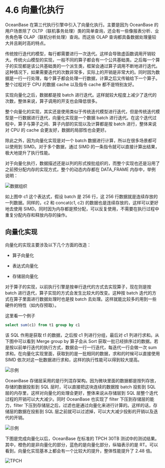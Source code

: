 # 4.6 向量化执行

OceanBase 在第三代执行引擎中引入了向量化执行。主要是因为 OceanBase 的用户场景除了 OLTP（联机事务处理）类的简单查询，还会有一些像报表分析、业务角色等 OLAP（联机分析处理）查询。而这些 OLAP 查询都具备数据处理量较大并且耗时高的特点。

传统按行迭代的模型，每行都需要进行一次迭代。这样会导致虚函数调用开销较大。传统火山模型的实现，一般不同的算子都会有一个公共基础类。之后每一个算子的实现都是该公共基础类的一个派生类，框架会通过算子调用不断地进行迭代。这种情况下，如果需要迭代的次数非常多，实际上的开销是非常大的。同时因为数据是一行一行处理，每个算子都会处理一行数据，计算之后又传输给下一个算子。整个过程对于 CPU 的数据 cache 以及指令 cache 都不是特别友好。

实现向量化之后，数据都是按 batch 进行迭代。这样就较大程度上减少了迭代的次数，整体来说，算子调用的开支也会降低很多。

整个向量化的实现，其实还是使用类似于传统迭代模型进行迭代，但是传统迭代模型是一行数据进行迭代，向量化实现是一个数据 batch 进行迭代。在这个迭代过程中，算子与算子之间、算子内部的实现以及计算都是按 batch 进行，整体来说对 CPU 的 cache 会更友好，数据的局部性也会更好。

除此之外，因为向量化实现是对一个 batch 数据进行计算，所以在很多场景都可以使用到 SIMD。对于多个数据，通过 SIMD 的一条指令就可以直接计算出结果，极大地提升了执行性能。

对于向量化执行，数据描述还是以列的形式按批组织的，而整个实现也还是沿用了之前预分配内存的实现方式，整个的动态内存都在 DATA_FRAME 内存中，举例说明：

![数据组织](https://obbusiness-private.oss-cn-shanghai.aliyuncs.com/doc/img/kernel-advanced/V1.0.0/zh-CN/4.oceanbase-sql-engine/8.vectorization-execution-01.png)

如上图中 c1 这个表达式，假设 batch 是 256 行，这 256 行数据就是连续存放的一列数据。同样的，c2 和 concat(c1, c2) 的数据也是连续存放的，这样可以更好地去使用 SIMD。同时因为内存都是预分配，可以反复使用，不需要在执行过程中重复分配内存和释放内存的操作。

## 向量化实现

向量化的实现主要涉及以下几个方面的改造：

* 算子向量化

* 表达式向量化

* 存储层向量化

对于算子的实现，以前执行引擎是按单行迭代的方式去实现算子，现在则是按 batch 进行迭代，算子实现的方式会发生比较大的改变。这种按 batch 迭代的方式在算子里面进行数据处理时也是按 batch 去处理。这样就能比较多的用到一些硬件的特性（如内存预取）。

这里看一个例子

```sql
select sum(c1) from t1 group by c1
```

该 SQL 作用是获取 t1 的数据，之后按 c1 列进行分组，最后对 c1 列进行求和。从下图中可以看到 Merge group by 算子会从 Sort 获取一批已经排序过的数据。若是按以前单行迭代的执行方式，数据会一行一行迭代，每迭代一行会做一次 sum 求和。在向量化实现里面，获取到的是一批相同的数据，求和的时候可以直接使用 SIMD 依次对这一批数据进行求和，这样的执行性能可以得到较大提高。

![示例](https://obbusiness-private.oss-cn-shanghai.aliyuncs.com/doc/img/kernel-advanced/V1.0.0/zh-CN/4.oceanbase-sql-engine/8.vectorization-execution-02.png)

OceanBase 存储层采用的是行列混存架构。因为微块里面的数据都是按列存放，存储的数据投影到 SQL 层时，可以直接把这块连续的数据按 batch 投影到 SQL 层的内存里，这样对向量化的处理会更好，整体来说从存储层到 SQL 层整个迭代过程的开销可以大大减少。同时 OceanBase 也实现了 filter 下压到存储层的能力，filter 下压到存储层之后，过滤也是通过向量化来进行计算的。这样的话，存储层的数据在投影到 SQL 层之前就可以过滤掉，可以大大减少投影的开销以及迭代的开销。

![示例](https://obbusiness-private.oss-cn-shanghai.aliyuncs.com/doc/img/kernel-advanced/V1.0.0/zh-CN/4.oceanbase-sql-engine/8.vectorization-execution-03.png)

下图是完成向量化以后，OceanBase 在标准的 TPCH 30TB 测试中的测试结果。其中，橙色的是非向量化的部分，蓝色的是向量化部分，纵轴表示的是 RT。可以看到，向量化实现基本上都会有一个比较大的提升，整体性能提升了 2.48 倍。

![TPCH](https://obbusiness-private.oss-cn-shanghai.aliyuncs.com/doc/img/kernel-advanced/V1.0.0/zh-CN/4.oceanbase-sql-engine/8.vectorization-execution-04.png)
